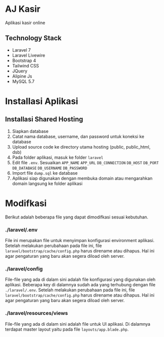 # AJ Kasir
Aplikasi kasir online

## Technology Stack

- Laravel 7
- Laravel Livewire
- Bootstrap 4
- Tailwind CSS
- JQuery
- Alipine Js
- MySQL 5.7

# Installasi Aplikasi

## Installasi Shared Hosting

1. Siapkan database
2. Catat nama database, username, dan password untuk koneksi ke database
3. Upload source code ke directory utama hosting (public, public_html, dsb)
4. Pada folder aplikasi, masuk ke folder `laravel`
5. Edit file `.env`. Sesuaikan `APP_NAME` `APP_URL` `DB_CONNECTION` `DB_HOST` `DB_PORT` `DB_DATABASE` `DB_USERNAME` `DB_PASSWORD`
6. Import file `dump.sql` ke database
7. Aplikasi siap digunakan dengan membuka domain atau mengarahkan domain langsung ke folder aplikasi

# Modifkasi

Berikut adalah beberapa file yang dapat dimodifkasi sesuai kebutuhan.

### ./laravel/.env
File ini merupakan file untuk menyimpan konfigurasi environment aplikasi. Setelah melakukan perubahaan pada file ini, file `laravel/bootstrap/cache/config.php` harus direname atau dihapus. Hal ini agar pengaturan yang baru akan segera diload oleh server.

### ./laravel/config
File-file yang ada di dalam sini adalah file konfigurasi yang digunakan oleh aplikasi. Beberapa key di dalamnya sudah ada yang terhubung dengan file `./laravel/.env`. Setelah melakukan perubahaan pada file ini, file `laravel/bootstrap/cache/config.php` harus direname atau dihapus. Hal ini agar pengaturan yang baru akan segera diload oleh server.

### ./laravel/resources/views
File-file yang ada di dalam sini adalah file untuk UI aplikasi. Di dalamnya terdapat master layout yaitu pada file `layouts/app.blade.php`.
